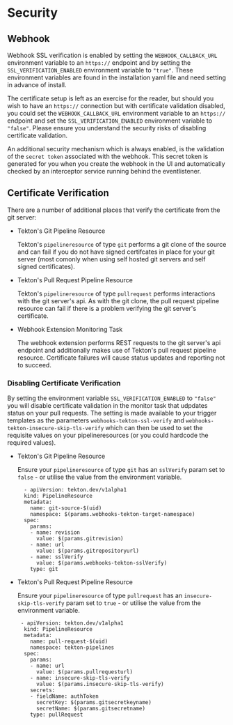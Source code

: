 # Security

## Webhook 

Webhook SSL verification is enabled by setting the `WEBHOOK_CALLBACK_URL` environment variable to an `https://` endpoint and by setting the `SSL_VERIFICATION_ENABLED` environment variable to `"true"`.  These environment variables are found in the installation yaml file and need setting in advance of install.

The certificate setup is left as an exercise for the reader, but should you wish to have an `https://` connection but with certificate validation disabled, you could set the `WEBHOOK_CALLBACK_URL` environment variable to an `https://` endpoint and set the `SSL_VERIFICATION_ENABLED` environment variable to `"false"`.  Please ensure you understand the security risks of disabling certificate validation.

An additional security mechanism which is always enabled, is the validation of the `secret token` associated with the webhook.  This secret token is generated for you when you create the webhook in the UI and automatically checked by an interceptor service running behind the eventlistener.

## Certificate Verification

There are a number of additional places that verify the certificate from the git server:

- Tekton's Git Pipeline Resource

  Tekton's `pipelineresource` of type `git` performs a git clone of the source and can fail if you do not have signed certifcates in place for your git server (most comonly when using self hosted git servers and self signed certificates).

- Tekton's Pull Request Pipeline Resource

  Tekton's `pipelineresource` of type `pullrequest` performs interactions with the git server's api.  As with the git clone, the pull request pipeline resource can fail if there is a problem verifying the git server's certificate. 

- Webhook Extension Monitoring Task

  The webhook extension performs REST requests to the git server's api endpoint and additionally makes use of Tekton's pull request pipeline resource.  Certificate failures will cause status updates and reporting not to succeed.

### Disabling Certificate Verification

By setting the environment variable `SSL_VERIFICATION_ENABLED` to `"false"` you will disable certificate validation in the monitor task that udpdates status on your pull requests.  The setting is made available to your trigger templates as the parameters `webhooks-tekton-ssl-verify` and `webhooks-tekton-insecure-skip-tls-verify` which can then be used to set the requisite values on your pipelineresources (or you could hardcode the required values).

- Tekton's Git Pipeline Resource

  Ensure your `pipelineresource` of type `git` has an `sslVerify` param set to `false` - or utilise the value from the environment variable.

  ```
    - apiVersion: tekton.dev/v1alpha1
    kind: PipelineResource
    metadata:
      name: git-source-$(uid)
      namespace: $(params.webhooks-tekton-target-namespace)
    spec:
      params:
      - name: revision
        value: $(params.gitrevision)
      - name: url
        value: $(params.gitrepositoryurl)
      - name: sslVerify
        value: $(params.webhooks-tekton-sslVerify)
      type: git
  ```

- Tekton's Pull Request Pipeline Resource

  Ensure your `pipelineresource` of type `pullrequest` has an `insecure-skip-tls-verify` param set to `true` - or utilise the value from the environment variable.

  ```
   - apiVersion: tekton.dev/v1alpha1
    kind: PipelineResource
    metadata:
      name: pull-request-$(uid)
      namespace: tekton-pipelines
    spec:
      params:
      - name: url
        value: $(params.pullrequesturl)
      - name: insecure-skip-tls-verify
        value: $(params.insecure-skip-tls-verify)
      secrets:
      - fieldName: authToken
        secretKey: $(params.gitsecretkeyname)
        secretName: $(params.gitsecretname)
      type: pullRequest
  ```


